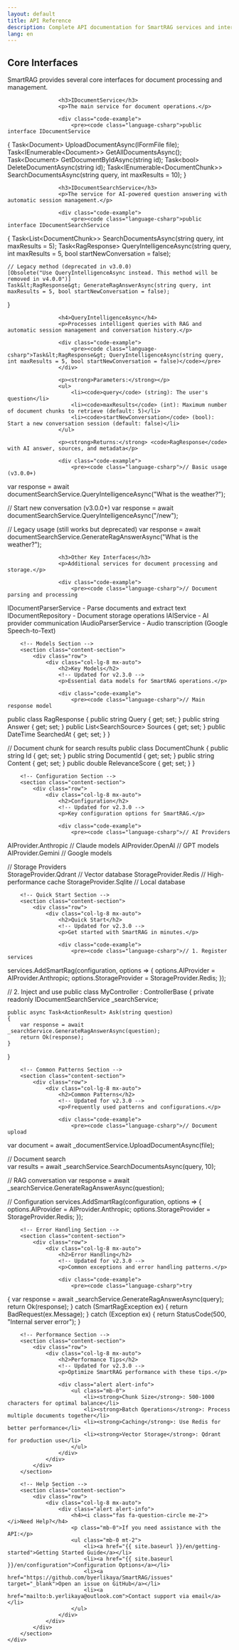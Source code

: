 ```yaml
---
layout: default
title: API Reference
description: Complete API documentation for SmartRAG services and interfaces
lang: en
---
```


<div class="page-content">
    <div class="container">
        <!-- Core Interfaces Section -->
        <section class="content-section">
            <div class="row">
                <div class="col-lg-8 mx-auto">
                    <h2>Core Interfaces</h2>
                    <!-- Updated for v2.3.0 -->
                    <p>SmartRAG provides several core interfaces for document processing and management.</p>
                    
                    <h3>IDocumentService</h3>
                    <p>The main service for document operations.</p>
                    
                    <div class="code-example">
                        <pre><code class="language-csharp">public interface IDocumentService
{
    Task&lt;Document&gt; UploadDocumentAsync(IFormFile file);
    Task&lt;IEnumerable&lt;Document&gt;&gt; GetAllDocumentsAsync();
    Task&lt;Document&gt; GetDocumentByIdAsync(string id);
    Task&lt;bool&gt; DeleteDocumentAsync(string id);
    Task&lt;IEnumerable&lt;DocumentChunk&gt;&gt; SearchDocumentsAsync(string query, int maxResults = 10);
}</code></pre>
                    </div>

                    <h3>IDocumentSearchService</h3>
                    <p>The service for AI-powered question answering with automatic session management.</p>
                    
                    <div class="code-example">
                        <pre><code class="language-csharp">public interface IDocumentSearchService
{
    Task&lt;List&lt;DocumentChunk&gt;&gt; SearchDocumentsAsync(string query, int maxResults = 5);
    Task&lt;RagResponse&gt; QueryIntelligenceAsync(string query, int maxResults = 5, bool startNewConversation = false);
    
    // Legacy method (deprecated in v3.0.0)
    [Obsolete("Use QueryIntelligenceAsync instead. This method will be removed in v4.0.0")]
    Task&lt;RagResponse&gt; GenerateRagAnswerAsync(string query, int maxResults = 5, bool startNewConversation = false);
}</code></pre>
                    </div>

                    <h4>QueryIntelligenceAsync</h4>
                    <p>Processes intelligent queries with RAG and automatic session management and conversation history.</p>
                    
                    <div class="code-example">
                        <pre><code class="language-csharp">Task&lt;RagResponse&gt; QueryIntelligenceAsync(string query, int maxResults = 5, bool startNewConversation = false)</code></pre>
                    </div>
                    
                    <p><strong>Parameters:</strong></p>
                    <ul>
                        <li><code>query</code> (string): The user's question</li>
                        <li><code>maxResults</code> (int): Maximum number of document chunks to retrieve (default: 5)</li>
                        <li><code>startNewConversation</code> (bool): Start a new conversation session (default: false)</li>
                    </ul>
                    
                    <p><strong>Returns:</strong> <code>RagResponse</code> with AI answer, sources, and metadata</p>
                    
                    <div class="code-example">
                        <pre><code class="language-csharp">// Basic usage (v3.0.0+)
var response = await documentSearchService.QueryIntelligenceAsync("What is the weather?");

// Start new conversation (v3.0.0+)
var response = await documentSearchService.QueryIntelligenceAsync("/new");

// Legacy usage (still works but deprecated)
var response = await documentSearchService.GenerateRagAnswerAsync("What is the weather?");</code></pre>
                    </div>

                    <h3>Other Key Interfaces</h3>
                    <p>Additional services for document processing and storage.</p>
                    
                    <div class="code-example">
                        <pre><code class="language-csharp">// Document parsing and processing
IDocumentParserService - Parse documents and extract text
IDocumentRepository - Document storage operations
IAIService - AI provider communication
IAudioParserService - Audio transcription (Google Speech-to-Text)</code></pre>
                    </div>
                </div>
            </div>
        </section>

        <!-- Models Section -->
        <section class="content-section">
            <div class="row">
                <div class="col-lg-8 mx-auto">
                    <h2>Key Models</h2>
                    <!-- Updated for v2.3.0 -->
                    <p>Essential data models for SmartRAG operations.</p>
                    
                    <div class="code-example">
                        <pre><code class="language-csharp">// Main response model
public class RagResponse
{
    public string Query { get; set; }
    public string Answer { get; set; }
    public List&lt;SearchSource&gt; Sources { get; set; }
    public DateTime SearchedAt { get; set; }
}

// Document chunk for search results
public class DocumentChunk
{
    public string Id { get; set; }
    public string DocumentId { get; set; }
    public string Content { get; set; }
    public double RelevanceScore { get; set; }
}</code></pre>
                    </div>
                </div>
            </div>
        </section>

        <!-- Configuration Section -->
        <section class="content-section">
            <div class="row">
                <div class="col-lg-8 mx-auto">
                    <h2>Configuration</h2>
                    <!-- Updated for v2.3.0 -->
                    <p>Key configuration options for SmartRAG.</p>
                    
                    <div class="code-example">
                        <pre><code class="language-csharp">// AI Providers
AIProvider.Anthropic    // Claude models
AIProvider.OpenAI       // GPT models
AIProvider.Gemini       // Google models

// Storage Providers  
StorageProvider.Qdrant  // Vector database
StorageProvider.Redis   // High-performance cache
StorageProvider.Sqlite  // Local database</code></pre>
                    </div>
                </div>
            </div>
        </section>

        <!-- Quick Start Section -->
        <section class="content-section">
            <div class="row">
                <div class="col-lg-8 mx-auto">
                    <h2>Quick Start</h2>
                    <!-- Updated for v2.3.0 -->
                    <p>Get started with SmartRAG in minutes.</p>
                    
                    <div class="code-example">
                        <pre><code class="language-csharp">// 1. Register services
services.AddSmartRag(configuration, options =>
{
    options.AIProvider = AIProvider.Anthropic;
    options.StorageProvider = StorageProvider.Redis;
});

// 2. Inject and use
public class MyController : ControllerBase
{
    private readonly IDocumentSearchService _searchService;
    
    public async Task<ActionResult> Ask(string question)
    {
        var response = await _searchService.GenerateRagAnswerAsync(question);
        return Ok(response);
    }
}</code></pre>
                    </div>
                </div>
            </div>
        </section>

        <!-- Common Patterns Section -->
        <section class="content-section">
            <div class="row">
                <div class="col-lg-8 mx-auto">
                    <h2>Common Patterns</h2>
                    <!-- Updated for v2.3.0 -->
                    <p>Frequently used patterns and configurations.</p>
                    
                    <div class="code-example">
                        <pre><code class="language-csharp">// Document upload
var document = await _documentService.UploadDocumentAsync(file);

// Document search  
var results = await _searchService.SearchDocumentsAsync(query, 10);

// RAG conversation
var response = await _searchService.GenerateRagAnswerAsync(question);

// Configuration
services.AddSmartRag(configuration, options =>
{
    options.AIProvider = AIProvider.Anthropic;
    options.StorageProvider = StorageProvider.Redis;
});</code></pre>
                    </div>
                </div>
            </div>
        </section>

        <!-- Error Handling Section -->
        <section class="content-section">
            <div class="row">
                <div class="col-lg-8 mx-auto">
                    <h2>Error Handling</h2>
                    <!-- Updated for v2.3.0 -->
                    <p>Common exceptions and error handling patterns.</p>
                    
                    <div class="code-example">
                        <pre><code class="language-csharp">try
{
    var response = await _searchService.GenerateRagAnswerAsync(query);
    return Ok(response);
}
catch (SmartRagException ex)
{
    return BadRequest(ex.Message);
}
catch (Exception ex)
{
    return StatusCode(500, "Internal server error");
}</code></pre>
                    </div>
                </div>
            </div>
        </section>

        <!-- Performance Section -->
        <section class="content-section">
            <div class="row">
                <div class="col-lg-8 mx-auto">
                    <h2>Performance Tips</h2>
                    <!-- Updated for v2.3.0 -->
                    <p>Optimize SmartRAG performance with these tips.</p>
                    
                    <div class="alert alert-info">
                        <ul class="mb-0">
                            <li><strong>Chunk Size</strong>: 500-1000 characters for optimal balance</li>
                            <li><strong>Batch Operations</strong>: Process multiple documents together</li>
                            <li><strong>Caching</strong>: Use Redis for better performance</li>
                            <li><strong>Vector Storage</strong>: Qdrant for production use</li>
                        </ul>
                    </div>
                </div>
            </div>
        </section>

        <!-- Help Section -->
        <section class="content-section">
            <div class="row">
                <div class="col-lg-8 mx-auto">
                    <div class="alert alert-info">
                        <h4><i class="fas fa-question-circle me-2"></i>Need Help?</h4>
                        <p class="mb-0">If you need assistance with the API:</p>
                        <ul class="mb-0 mt-2">
                            <li><a href="{{ site.baseurl }}/en/getting-started">Getting Started Guide</a></li>
                            <li><a href="{{ site.baseurl }}/en/configuration">Configuration Options</a></li>
                            <li><a href="https://github.com/byerlikaya/SmartRAG/issues" target="_blank">Open an issue on GitHub</a></li>
                            <li><a href="mailto:b.yerlikaya@outlook.com">Contact support via email</a></li>
                        </ul>
                    </div>
                </div>
            </div>
        </section>
    </div>
</div>